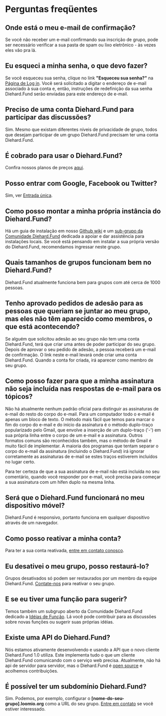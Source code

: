 # Perguntas freqüentes
 
## Onde está o meu e-mail de confirmação?
 
Se você não receber um e-mail confirmando sua inscrição de grupo, pode ser necessário verificar a sua pasta de spam ou lixo eletrônico - às vezes eles vão pra lá.
 
## Eu esqueci a minha senha, o que devo fazer?
 
Se você esqueceu sua senha, clique no link **"Esqueceu sua senha?"** na [Página de Log in](https://www.loomio.org/users/sign_in). Você será solicitado a digitar o endereço de e-mail associado à sua conta e, então, instruções de redefinição da sua senha Diehard.Fund serão enviadas para este endereço de e-mail.
 
## Preciso de uma conta Diehard.Fund para participar das discussões?
 
Sim. Mesmo que existam diferentes níveis de privacidade de grupo, todos que desejam participar de um grupo Diehard.Fund precisam ter uma conta Diehard.Fund.
 
## É cobrado para usar o Diehard.Fund?
 
Confira nossos planos de preços [aqui](https://www.loomio.org/pricing).
 
## Posso entrar com Google, Facebook ou Twitter?
 
Sim, ver [Entrada única](getting_started.html#single-sign-on).
 
## Como posso montar a minha própria instância do Diehard.Fund?
 
Há um guia de instalação em nosso [Github wiki](https://github.com/loomio/loomio/wiki) e um [sub-grupo da Comunidade Diehard.Fund](https://www.loomio.org/g/C7I2YAPN/loomio-community-installing-loomio) dedicada a apoiar e dar assistência para instalações locais. Se você está pensando em instalar a sua própria versão do Diehard.Fund, recomendamos ingressar neste grupo.
 
## Quais tamanhos de grupos funcionam bem no Diehard.Fund?
 
Diehard.Fund atualmente funciona bem para grupos com até cerca de 1000 pessoas.
 
## Tenho aprovado pedidos de adesão para as pessoas que queriam se juntar ao meu grupo, mas eles não têm aparecido como membros, o que está acontecendo?
 
Se alguém que solicitou adesão ao seu grupo não tem uma conta Diehard.Fund, terá que criar uma antes de poder participar do seu grupo. Depois de aprovar o seu pedido de adesão, a pessoa receberá um e-mail de confirmação. O link neste e-mail levará onde criar uma conta Diehard.Fund. Quando a conta for criada, irá aparecer como membro de seu grupo.
 
## Como posso fazer para que a minha assinatura não seja incluída nas respostas de e-mail para os tópicos?
 
Não há atualmente nenhum padrão oficial para distinguir as assinaturas de e-mail do resto do corpo do e-mail. Para um computador todo o e-mail é apenas um bloco de texto. O método mais fácil que temos para marcar o fim do corpo do e-mail e do início da assinatura é o método duplo-traço popularizado pelo Gmail, que envolve a inserção de um duplo-traço ('-') em sua própria linha entre o corpo de um e-mail e a assinatura. Outros formatos comuns são reconhecidos também, mas o método de Gmail é muito fácil de implementar. A maioria dos programas que tentam separar o corpo do e-mail da assinatura (incluindo o Diehard.Fund) irá ignorar corretamente as assinaturas de e-mail se estes traços estiverem incluídos no lugar certo.
 
Para ter certeza de que a sua assinatura de e-mail não está incluída no seu comentário, quando você responder por e-mail, você precisa para começar a sua assinatura com um hífen duplo na mesma linha.
 
## Será que o Diehard.Fund funcionará no meu dispositivo móvel?
 
Diehard.Fund é responsivo, portanto funciona em qualquer dispositivo através de um navegador.
 
## Como posso reativar a minha conta?
 
Para ter a sua conta reativada, [entre em contato conosco](https://loomio.org/contact).
 
## Eu desativei o meu grupo, posso restaurá-lo?
 
Grupos desativados só podem ser restaurados por um membro da equipe Diehard.Fund. [Contate-nos](https://loomio.org/contact) para reativar o seu grupo.
 
## E se eu tiver uma função para sugerir?
 
Temos também um subgrupo aberto da Comunidade Diehard.Fund dedicado a [Idéias de Função](https://www.loomio.org/g/GN7EFQTK/loomio-community-feature-ideas). Lá você pode contribuir para as discussões sobre novas funções ou sugerir suas próprias idéias.
 
## Existe uma API do Diehard.Fund?
 
Nós estamos ativamente desenvolvendo e usando a API que o novo cliente Diehard.Fund 1.0 utiliza. Este implementa tudo o que um cliente Diehard.Fund comunicando com o serviço web precisa. Atualmente, não há api de servidor para servidor, mas o Diehard.Fund é [open source](http://github.com/loomio/loomio) e acolhemos contribuições.
 
## É possível ter um subdomínio Diehard.Fund?
 
Sim. Podemos, por exemplo, configurar o **[nome-do-seu-grupo].loomio.org** como a URL do seu grupo. [Entre em contato](https://loomio.org/contact) se você estiver interessado.
